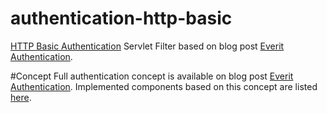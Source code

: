 authentication-http-basic
=========================

[HTTP Basic Authentication][2] Servlet Filter based on blog post 
[Everit Authentication][1].


#Concept
Full authentication concept is available on blog post [Everit Authentication][1].
Implemented components based on this concept are listed [here][6].

[1]: http://everitorg.wordpress.com/2014/07/31/everit-authentication/
[2]: http://en.wikipedia.org/wiki/Basic_access_authentication
[6]: http://everitorg.wordpress.com/2014/07/31/everit-authentication-implemented-and-released-2/
